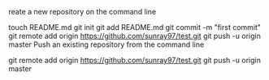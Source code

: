 reate a new repository on the command line

touch README.md
git init
git add README.md
git commit -m "first commit"
git remote add origin https://github.com/sunray97/test.git
git push -u origin master
Push an existing repository from the command line

git remote add origin https://github.com/sunray97/test.git
git push -u origin master
